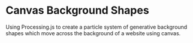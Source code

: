 # Canvas Background Shapes

Using Processing.js to create a particle system of generative background shapes which move across the background of a website using canvas.